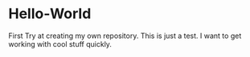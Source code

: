 # Hello-World
First Try at creating my own repository.
This is just a test. I want to get working with cool stuff quickly.
